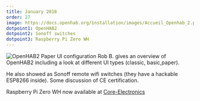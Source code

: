 ```yaml
---
title: January 2018
order: 27
image: https://docs.openhab.org/installation/images/Accueil_Openhab_2.png
dotpoint1: OpenHAB2
dotpoint2: Sonoff switches
dotpoint3: Raspberry Pi Zero WH
---
```

![OpenHAB2 Paper UI configuration](https://docs.openhab.org/configuration/images/paperui1.png)
Rob B. gives an overview of OpenHAB2 including a look at different UI types (classic, basic,paper).

He also showed as Sonoff remote wifi switches (they have a hackable ESP8266 inside). Some discussion of CE certification.  

Raspberry Pi Zero WH now available at [Core-Electronics](
https://core-electronics.com.au/raspberry-pi-zero-wh.html?utm_source=google_shopping&gclid=Cj0KCQiAv_HSBRCkARIsAGaSsrCjJLUmHkaThnT4Tvl4zM67khCgPkMBz22zehtt0ylDq32Gx8hLrHQaAjSCEALw_wcB)
